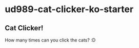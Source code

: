 ud989-cat-clicker-ko-starter
============================

## Cat Clicker!

How many times can you click the cats? :D
